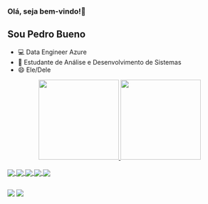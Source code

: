 ### Olá, seja bem-vindo!👋
## Sou Pedro Bueno

- 💻 Data Engineer Azure
- 📕 Estudante de Análise e Desenvolvimento de Sistemas
- 😄 Ele/Dele

<div align="center">
  <a href="https://github.com/Pbuenoc">
  <img height="180em" src="https://github-readme-stats.vercel.app/api?username=Pbuenoc&show_icons=true&theme=dracula&include_all_commits=true&count_private=true"/>
  <img height="180em" src="https://github-readme-stats.vercel.app/api/top-langs/?username=Pbuenoc&layout=compact&langs_count=7&theme=dracula"/>
</div>
<div style="display: inline_block"><br>
  <img align="center" src="https://camo.githubusercontent.com/d9118e1fe9a91ff4d26d14d473c72890b17988a7121c3faca463e27065a9d47a/68747470733a2f2f696d672e736869656c64732e696f2f62616467652f507974686f6e2d3030303f7374796c653d666f722d7468652d6261646765266c6f676f3d707974686f6e266c6f676f436f6c6f723d626c7565">
  <img align="center" src="https://camo.githubusercontent.com/7215458c194d082ccf09d8900eedebecaeb3d77b9c04ef81bbf28f4a5ee06b0b/68747470733a2f2f696d672e736869656c64732e696f2f62616467652f53514c2532305365727665722d3030303f7374796c653d666f722d7468652d6261646765266c6f676f3d6d6963726f736f667425323073716c253230736572766572266c6f676f436f6c6f723d726564">
  <img align="center" src="https://camo.githubusercontent.com/d10462751fddf1c2400784f44607dfca218de73f048f82d77ed417a17e561721/68747470733a2f2f696d672e736869656c64732e696f2f62616467652f6d6963726f736f6674253230617a7572652d3030303f7374796c653d666f722d7468652d6261646765266c6f676f3d6d6963726f736f66742d617a757265266c6f676f436f6c6f723d363144414642">
  <img align="center" src="https://camo.githubusercontent.com/214aa7fa2dee931d2f1aa9205227093ce33f160cc63bb2e1a3385d1edde9dc07/68747470733a2f2f696d672e736869656c64732e696f2f62616467652f4c696e75782d3030303f7374796c653d666f722d7468652d6261646765266c6f676f3d6c696e75782d6d696e74266c6f676f436f6c6f723d383743463345">
  <img align="center" src="![Apache Airflow](https://img.shields.io/badge/Apache%20Airflow-017CEE?style=for-the-badge&logo=Apache%20Airflow&logoColor=white)">
</div>
  
 ##
<div> 
  <a href="https://instagram.com/buenotts" target="_blank"><img src="https://img.shields.io/badge/-Instagram-%23E4405F?style=for-the-badge&logo=instagram&logoColor=white" target="_blank"></a>
  <a href="https://www.linkedin.com/in/pedro-bueno-770684212/" target="_blank"><img src="https://img.shields.io/badge/-LinkedIn-%230077B5?style=for-the-badge&logo=linkedin&logoColor=white" target="_blank"></a> 
 
</div>
